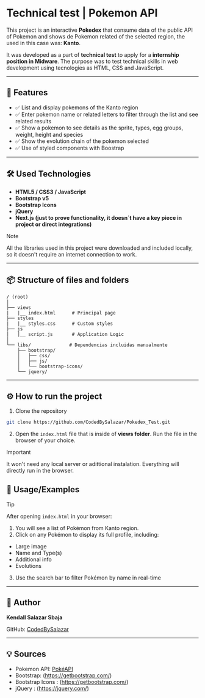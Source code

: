 
# Technical test | Pokemon API

This project is an interactive **Pokedex** that consume data of the public API of Pokemon and shows de Pokemon related of the selected region, the used in this case was: **Kanto**.

It was developed as a part of **technical test** to apply for a **internship position in Midware**. The purpose was to test technical skills in web development using tecnologies as HTML, CSS and JavaScript.

---
## 🎯 Features

- ✅ List and display pokemons of the Kanto region
- ✅ Enter pokemon name or related letters to filter through the list and see related results 
- ✅ Show a pokemon to see details as the sprite, types, egg groups, weight, height and species
- ✅ Show the evolution chain of the pokemon selected
- ✅ Use of styled components with Boostrap

---
## 🛠 Used Technologies

- **HTML5 / CSS3 / JavaScript**
- **Bootstrap v5**
- **Bootstrap Icons**
- **jQuery**
- **Next.js (just to prove functionality, it doesn´t have a key piece in project or direct integrations)**

> [!NOTE]
> All the libraries used in this project were downloaded and included locally, so it doesn't require an internet connection to work.

---
## 📦 Structure of files and folders

```
/ (root)
│
├── views
|   |__ index.html      # Principal page
├── styles
|   |__ styles.css      # Custom styles
├── js 
|   |__ script.js       # Application Logic
│
└── libs/              # Dependencias incluidas manualmente
    ├── bootstrap/
    │   ├── css/
    │   ├── js/
    │   └── bootstrap-icons/
    └── jquery/
```

---
## ⚙️ How to run the project

1. Clone the repository
  ```bash
  git clone https://github.com/CodedBySalazar/Pokedex_Test.git
  ```
2. Open the `index.html` file that is inside of **views folder**. Run the file in the browser of your choice. 

> [!IMPORTANT]
> It won't need any local server or adittional instalation. Everything will directly run in the browser.


## 📌 Usage/Examples

>[!TIP]
> After opening `index.html` in your browser:

1. You will see a list of Pokémon from Kanto region.
2. Click on any Pokémon to display its full profile, including:
- Large image
- Name and Type(s)
- Additional info
- Evolutions
3. Use the search bar to filter Pokémon by name in real-time


---

## :bust_in_silhouette: Author

**Kendall Salazar Sbaja**

GitHub: [CodedBySalazar](https://www.github.com/codedbysalazar)

---
## :bulb: Sources
- Pokemon API: [PokéAPI](https://pokeapi.co/)
- Bootstrap: (https://getbootstrap.com/)
- Bootstrap Icons : (https://getbootstrap.com/)
- jQuery : (https://jquery.com/)
